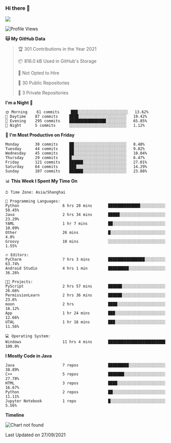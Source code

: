 ### Hi there 👋

<!--
**zhou-ning/zhou-ning** is a ✨ _special_ ✨ repository because its `README.md` (this file) appears on your GitHub profile.

Here are some ideas to get you started:

- 🔭 I’m currently working on ...
- 🌱 I’m currently learning ...
- 👯 I’m looking to collaborate on ...
- 🤔 I’m looking for help with ...
- 💬 Ask me about ...
- 📫 How to reach me: ...
- 😄 Pronouns: ...
- ⚡ Fun fact: ...
-->
![](https://github-readme-stats.vercel.app/api?username=zhou-ning)

<!--START_SECTION:waka-->
![Profile Views](http://img.shields.io/badge/Profile%20Views-29-blue)

**🐱 My GitHub Data** 

> 🏆 301 Contributions in the Year 2021
 > 
> 📦 816.0 kB Used in GitHub's Storage 
 > 
> 🚫 Not Opted to Hire
 > 
> 📜 30 Public Repositories 
 > 
> 🔑 3 Private Repositories  
 > 
**I'm a Night 🦉** 

```text
🌞 Morning    61 commits     ███░░░░░░░░░░░░░░░░░░░░░░   13.62% 
🌆 Daytime    87 commits     ████░░░░░░░░░░░░░░░░░░░░░   19.42% 
🌃 Evening    295 commits    ████████████████░░░░░░░░░   65.85% 
🌙 Night      5 commits      ░░░░░░░░░░░░░░░░░░░░░░░░░   1.12%

```
📅 **I'm Most Productive on Friday** 

```text
Monday       38 commits     ██░░░░░░░░░░░░░░░░░░░░░░░   8.48% 
Tuesday      44 commits     ██░░░░░░░░░░░░░░░░░░░░░░░   9.82% 
Wednesday    45 commits     ██░░░░░░░░░░░░░░░░░░░░░░░   10.04% 
Thursday     29 commits     █░░░░░░░░░░░░░░░░░░░░░░░░   6.47% 
Friday       121 commits    ██████░░░░░░░░░░░░░░░░░░░   27.01% 
Saturday     64 commits     ███░░░░░░░░░░░░░░░░░░░░░░   14.29% 
Sunday       107 commits    ██████░░░░░░░░░░░░░░░░░░░   23.88%

```


📊 **This Week I Spent My Time On** 

```text
⌚︎ Time Zone: Asia/Shanghai

💬 Programming Languages: 
Python                   6 hrs 28 mins       ██████████████░░░░░░░░░░░   58.45% 
Java                     2 hrs 34 mins       █████░░░░░░░░░░░░░░░░░░░░   23.29% 
YAML                     1 hr 7 mins         ██░░░░░░░░░░░░░░░░░░░░░░░   10.09% 
Other                    26 mins             █░░░░░░░░░░░░░░░░░░░░░░░░   4.0% 
Groovy                   10 mins             ░░░░░░░░░░░░░░░░░░░░░░░░░   1.55%

🔥 Editors: 
PyCharm                  7 hrs 3 mins        ████████████████░░░░░░░░░   63.74% 
Android Studio           4 hrs 1 min         █████████░░░░░░░░░░░░░░░░   36.26%

🐱‍💻 Projects: 
PyScript                 2 hrs 57 mins       ██████░░░░░░░░░░░░░░░░░░░   26.66% 
PermissionLearn          2 hrs 36 mins       ██████░░░░░░░░░░░░░░░░░░░   23.6% 
moon                     2 hrs               ████░░░░░░░░░░░░░░░░░░░░░   18.12% 
App                      1 hr 24 mins        ███░░░░░░░░░░░░░░░░░░░░░░   12.66% 
UTAL                     1 hr 16 mins        ███░░░░░░░░░░░░░░░░░░░░░░   11.56%

💻 Operating System: 
Windows                  11 hrs 4 mins       █████████████████████████   100.0%

```

**I Mostly Code in Java** 

```text
Java                     7 repos             █████████░░░░░░░░░░░░░░░░   38.89% 
C++                      5 repos             ███████░░░░░░░░░░░░░░░░░░   27.78% 
HTML                     3 repos             ████░░░░░░░░░░░░░░░░░░░░░   16.67% 
Python                   2 repos             ██░░░░░░░░░░░░░░░░░░░░░░░   11.11% 
Jupyter Notebook         1 repo              █░░░░░░░░░░░░░░░░░░░░░░░░   5.56%

```


**Timeline**

![Chart not found](https://raw.githubusercontent.com/zhou-ning/zhou-ning/main/charts/bar_graph.png) 


 Last Updated on 27/09/2021
<!--END_SECTION:waka-->
